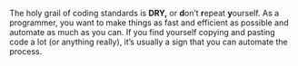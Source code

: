 
The holy grail of coding standards is **DRY,** or **d**on’t **r**epeat **y**ourself. As a programmer, you want to make things as fast and efficient as possible and automate as much as you can. If you find yourself copying and pasting code a lot (or anything really), it’s usually a sign that you can automate the process.

